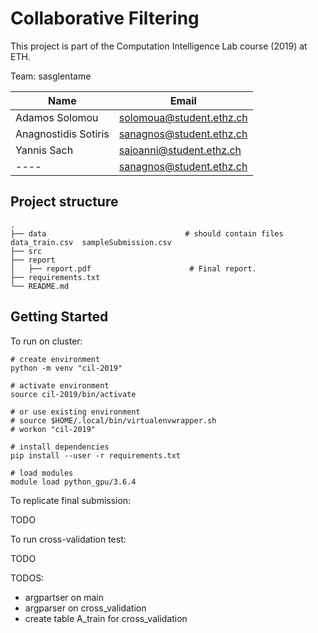 # Collaborative Filtering

This project is part of the Computation Intelligence Lab course (2019) at ETH.

Team: 	sasglentame

| Name  | Email |
| ------------- | ------------- |
| Adamos Solomou  | solomoua@student.ethz.ch  |
| Anagnostidis Sotiris  | sanagnos@student.ethz.ch  |
| Yannis Sach  | saioanni@student.ethz.ch  |
| ----  | sanagnos@student.ethz.ch  |



## Project structure

    .
    ├── data                               # should contain files data_train.csv  sampleSubmission.csv
    ├── src                                                     
    ├── report                              
    │   ├── report.pdf                      # Final report.
    ├── requirements.txt
    └── README.md
    

## Getting Started

To run on cluster:

 ```
 # create environment
 python -m venv "cil-2019"
 
 # activate environment 
 source cil-2019/bin/activate
 
 # or use existing environment
 # source $HOME/.local/bin/virtualenvwrapper.sh
 # workon "cil-2019"
 
 # install dependencies 
 pip install --user -r requirements.txt
 
 # load modules
 module load python_gpu/3.6.4
  ```
  
To replicate final submission: 

TODO

To run cross-validation test:

TODO

TODOS:
 - argpartser on main
 - argparser on cross_validation
 - create table A_train for cross_validation

